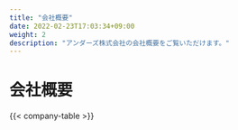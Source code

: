 ```yaml
---
title: "会社概要"
date: 2022-02-23T17:03:34+09:00
weight: 2
description: "アンダーズ株式会社の会社概要をご覧いただけます。"
---
```


# 会社概要

{{< company-table >}}